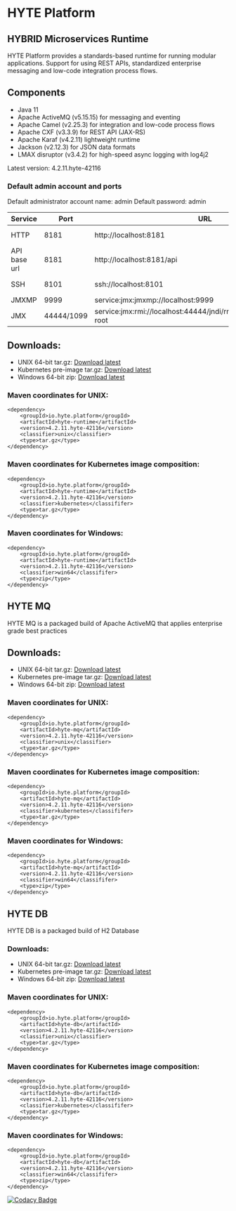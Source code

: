 # HYTE Platform #

## HYBRID Microservices Runtime ##

HYTE Platform provides a standards-based runtime for running modular applications. Support for using REST APIs, standardized enterprise messaging and low-code integration process flows.

## Components ##

 * Java 11
 * Apache ActiveMQ (v5.15.15) for messaging and eventing
 * Apache Camel (v2.25.3) for integration and low-code process flows
 * Apache CXF (v3.3.9) for REST API (JAX-RS) 
 * Apache Karaf (v4.2.11) lightweight runtime
 * Jackson (v2.12.3) for JSON data formats
 * LMAX disruptor (v3.4.2) for high-speed async logging with log4j2

Latest version: 4.2.11.hyte-42116

### Default admin account and ports ###

Default administrator account name: admin
Default password: admin

| **Service** | **Port** | **URL** | **Example usage** |
|---------|------|-----|---------|
| HTTP    | 8181 | http://localhost:8181 | wget http://localhost:8181 |
| API base url | 8181 | http://localhost:8181/api | wget http://localhost:8181/api |
| SSH     | 8101 | ssh://localhost:8101 | ssh -p 8101 admin@localhost |
| JMXMP   | 9999 | service:jmx:jmxmp://localhost:9999 | |
| JMX     | 44444/1099 | service:jmx:rmi://localhost:44444/jndi/rmi://localhost:1099/karaf-root | |

## Downloads:
 * UNIX 64-bit tar.gz: [Download latest](https://repo1.maven.org/maven2/io/hyte/platform/hyte-runtime/4.2.11.hyte-42116/hyte-runtime-4.2.11.hyte-42116-unix.tar.gz)
 * Kubernetes pre-image tar.gz: [Download latest](https://repo1.maven.org/maven2/io/hyte/platform/hyte-runtime/4.2.11.hyte-42116/hyte-runtime-4.2.11.hyte-42116-kubernetes.tar.gz)
 * Windows 64-bit zip: [Download latest](https://repo1.maven.org/maven2/io/hyte/platform/hyte-runtime/4.2.11.hyte-42116/hyte-runtime-4.2.11.hyte-42116-win64.zip)

### Maven coordinates for UNIX: ###
```
<dependency>
    <groupId>io.hyte.platform</groupId>
    <artifactId>hyte-runtime</artifactId>
    <version>4.2.11.hyte-42116</version>
    <classifier>unix</classifier>
    <type>tar.gz</type>
</dependency>
```

### Maven coordinates for Kubernetes image composition: ###
```
<dependency>
    <groupId>io.hyte.platform</groupId>
    <artifactId>hyte-runtime</artifactId>
    <version>4.2.11.hyte-42116</version>
    <classifier>kubernetes</classififer>
    <type>tar.gz</type>
</dependency>
```

### Maven coordinates for Windows: ###
```
<dependency>
    <groupId>io.hyte.platform</groupId>
    <artifactId>hyte-runtime</artifactId>
    <version>4.2.11.hyte-42116</version>
    <classifier>win64</classififer>
    <type>zip</type>
</dependency>
```

## HYTE MQ ##

HYTE MQ is a packaged build of Apache ActiveMQ that applies enterprise grade best practices

## Downloads:
 * UNIX 64-bit tar.gz: [Download latest](https://repo1.maven.org/maven2/io/hyte/platform/hyte-mq/4.2.11.hyte-42116/hyte-mq-4.2.11.hyte-42116-unix.tar.gz)
 * Kubernetes pre-image tar.gz: [Download latest](https://repo1.maven.org/maven2/io/hyte/platform/hyte-mq/4.2.11.hyte-42116/hyte-mq-4.2.11.hyte-42116-kubernetes.tar.gz)
 * Windows 64-bit zip: [Download latest](https://repo1.maven.org/maven2/io/hyte/platform/hyte-mq/4.2.11.hyte-42116/hyte-mq-4.2.11.hyte-42116-win64.zip)

### Maven coordinates for UNIX: ###
```
<dependency>
    <groupId>io.hyte.platform</groupId>
    <artifactId>hyte-mq</artifactId>
    <version>4.2.11.hyte-42116</version>
    <classifier>unix</classifier>
    <type>tar.gz</type>
</dependency>
```

### Maven coordinates for Kubernetes image composition: ###
```
<dependency>
    <groupId>io.hyte.platform</groupId>
    <artifactId>hyte-mq</artifactId>
    <version>4.2.11.hyte-42116</version>
    <classifier>kubernetes</classififer>
    <type>tar.gz</type>
</dependency>
```

### Maven coordinates for Windows: ###
```
<dependency>
    <groupId>io.hyte.platform</groupId>
    <artifactId>hyte-mq</artifactId>
    <version>4.2.11.hyte-42116</version>
    <classifier>win64</classififer>
    <type>zip</type>
</dependency>
```

## HYTE DB ##

HYTE DB is a packaged build of H2 Database

### Downloads:
 * UNIX 64-bit tar.gz: [Download latest](https://repo1.maven.org/maven2/io/hyte/platform/hyte-db/4.2.11.hyte-42116/hyte-db-4.2.11.hyte-42116-unix.tar.gz)
 * Kubernetes pre-image tar.gz: [Download latest](https://repo1.maven.org/maven2/io/hyte/platform/hyte-db/4.2.11.hyte-42116/hyte-db-4.2.11.hyte-42116-kubernetes.tar.gz)
 * Windows 64-bit zip: [Download latest](https://repo1.maven.org/maven2/io/hyte/platform/hyte-db/4.2.11.hyte-42116/hyte-db-4.2.11.hyte-42116-win64.zip)

### Maven coordinates for UNIX: ###
```
<dependency>
    <groupId>io.hyte.platform</groupId>
    <artifactId>hyte-db</artifactId>
    <version>4.2.11.hyte-42116</version>
    <classifier>unix</classifier>
    <type>tar.gz</type>
</dependency>
```

### Maven coordinates for Kubernetes image composition: ###
```
<dependency>
    <groupId>io.hyte.platform</groupId>
    <artifactId>hyte-db</artifactId>
    <version>4.2.11.hyte-42116</version>
    <classifier>kubernetes</classififer>
    <type>tar.gz</type>
</dependency>
```

### Maven coordinates for Windows: ###
```
<dependency>
    <groupId>io.hyte.platform</groupId>
    <artifactId>hyte-db</artifactId>
    <version>4.2.11.hyte-42116</version>
    <classifier>win64</classififer>
    <type>zip</type>
</dependency>
```

[![Codacy Badge](https://api.codacy.com/project/badge/Grade/32c2b2ab5c3e4646bda106ee65e9a6d1)](https://www.codacy.com/app/mattrpav_2/runtime?utm_source=github.com&amp;utm_medium=referral&amp;utm_content=hyteio/runtime&amp;utm_campaign=Badge_Grade)
